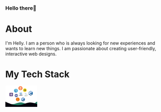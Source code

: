 ### Hello there👋

# About
I'm Helly. I am a person who is always looking for new experiences and wants to learn new things. I am passionate about creating user-friendly, interactive web designs.

# My Tech Stack
<img src="./TechStack.jpg" width="100" >
